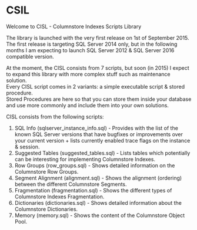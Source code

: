 # CSIL
Welcome to CISL - Columnstore Indexes Scripts Library

The library is launched with the very first release on 1st of September 2015. The first release is targeting SQL Server 2014 only, but in the following months I am expecting to launch SQL Server 2012 & SQL Server 2016 compatible version.  

At the moment, the CISL consists from 7 scripts, but soon (in 2015) I expect to expand this library with more complex stuff such as maintenance solution.  
Every CISL script comes in 2 variants: a simple executable script & stored procedure.  
Stored Procedures are here so that you can store them inside your database and use more commonly and include them into your own solutions.  

CISL consists from the following scripts:  
1. SQL Info (sqlserver_instance_info.sql) - Provides with the list of the known SQL Server versions that have bugfixes or improvements over your current version + lists currently enabled trace flags on the instance & session.  
2. Suggested Tables (suggested_tables.sql) - Lists tables which potentially can be interesting for implementing Columnstore Indexes.  
3. Row Groups (row_groups.sql) - Shows detailed information on the Columnstore Row Groups.  
4. Segment Alignment (alignment.sql) - Shows the alignment (ordering) between the different Columnstore Segments.  
5. Fragmentation (fragmentation.sql) - Shows the different types of Columnstore Indexes Fragmentation.  
6. Dictionaries (dictionaries.sql) - Shows detailed information about the Columnstore Dictionaries.  
7. Memory (memory.sql) - Shows the content of the Columnstore Object Pool.  
